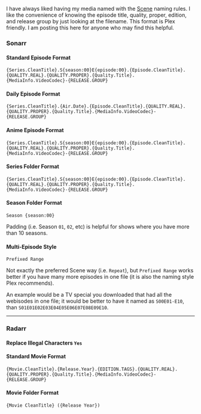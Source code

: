 I have always liked having my media named with the [Scene](https://scenerules.org/) naming rules. I like the convenience of knowing the episode title, quality, proper, edition, and release group by just looking at the filename. This format is Plex friendly. I am posting this here for anyone who may find this helpful.


### Sonarr

#### Standard Episode Format
```
{Series.CleanTitle}.S{season:00}E{episode:00}.{Episode.CleanTitle}.{QUALITY.REAL}.{QUALITY.PROPER}.{Quality.Title}.{MediaInfo.VideoCodec}-{RELEASE.GROUP}
```

#### Daily Episode Format
```
{Series.CleanTitle}.{Air.Date}.{Episode.CleanTitle}.{QUALITY.REAL}.{QUALITY.PROPER}.{Quality.Title}.{MediaInfo.VideoCodec}-{RELEASE.GROUP}
```

#### Anime Episode Format
```
{Series.CleanTitle}.S{season:00}E{episode:00}.{Episode.CleanTitle}.{QUALITY.REAL}.{QUALITY.PROPER}.{Quality.Title}.{MediaInfo.VideoCodec}-{RELEASE.GROUP}
```

#### Series Folder Format
```
{Series.CleanTitle}.S{season:00}E{episode:00}.{Episode.CleanTitle}.{QUALITY.REAL}.{QUALITY.PROPER}.{Quality.Title}.{MediaInfo.VideoCodec}-{RELEASE.GROUP}
```

#### Season Folder Format
```
Season {season:00}
```

Padding (i.e. Season `01`, `02`, etc) is helpful for shows where you have more than 10 seasons.

#### Multi-Episode Style
```
Prefixed Range
```
Not exactly the preferred Scene way (i.e. `Repeat`), but `Prefixed Range` works better if you have many more episodes in one file (it is also the naming style Plex recommends).

An example would be a TV special you downloaded that had all the webisodes in one file; it would be better to have it named as `S00E01-E10`, than `S01E01E02E03E04E05E06E07E08E09E10`.


***


### Radarr

#### Replace Illegal Characters `Yes`


#### Standard Movie Format
```
{Movie.CleanTitle}.{Release.Year}.{EDITION.TAGS}.{QUALITY.REAL}.{QUALITY.PROPER}.{Quality.Title}.{MediaInfo.VideoCodec}-{RELEASE.GROUP}
```

#### Movie Folder Format
```
{Movie CleanTitle} ({Release Year})
```
